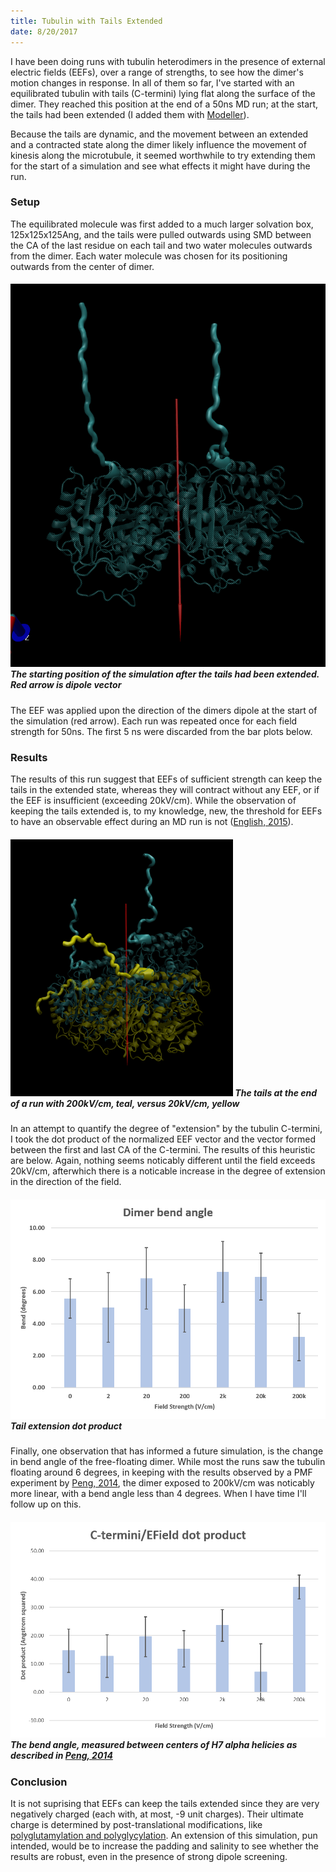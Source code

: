```yaml
---
title: Tubulin with Tails Extended
date: 8/20/2017
---
```

I have been doing runs with tubulin heterodimers in the presence of external
electric fields (EEFs), over a range of strengths, to see how the dimer's motion changes in response.
In all of them so far, I've started with an equilibrated tubulin with
tails (C-termini) lying flat along the surface of the dimer. They reached this position at the
end of a 50ns MD run; at the start, the tails had been extended (I added them with
[Modeller](https://salilab.org/modeller/wiki/Missing%20residues)).

Because the tails are dynamic, and the movement between an extended
and a contracted state along the dimer likely influence the movement of kinesis along
the microtubule, it seemed worthwhile to try extending them for the start of a
simulation and see what effects it might have during the run.

### Setup
The equilibrated molecule was first added to a much larger solvation box, 125x125x125Ang,
and the tails were pulled outwards using SMD between the CA of the last residue on each
tail and two water molecules outwards from the dimer. Each water molecule was chosen
for its positioning outwards from the center of dimer.
##### ![Tubulin molecule at start](1.png "Starting position") The starting position of the simulation after the tails had been extended. Red arrow is dipole vector


The EEF was applied upon the direction of the dimers dipole at the start of the 
simulation (red arrow). Each run was repeated once for each field strength for 50ns.
The first 5 ns were discarded from the bar plots below.

### Results
The results of this run suggest that EEFs of sufficient strength can keep
the tails in the extended state, whereas they will contract without any EEF,
or if the EEF is insufficient (exceeding 20kV/cm). While the observation of keeping
the tails extended is, to my knowledge, new, the threshold for EEFs to have an observable
effect during an MD run is not ([English, 2015](https://www.ncbi.nlm.nih.gov/pubmed/25903011)).

##### ![Tails extended](2.png "Tails in an extended state") The tails at the end of a run with 200kV/cm, teal, versus 20kV/cm, yellow 

In an attempt to quantify the degree of "extension" by the tubulin C-termini, I
took the dot product of the normalized EEF vector and the vector formed between
the first and last CA of the C-termini. The results of this heuristic are below.
Again, nothing seems noticably different until the field exceeds 20kV/cm, afterwhich
there is a noticable increase in the degree of extension in the direction of the field.

##### ![Tail extension compared](3.png "Tail extension dot-product") Tail extension dot product

Finally, one observation that has informed a future simulation, is the change in bend angle
of the free-floating dimer. While most the runs saw the tubulin floating around 6 degrees,
in keeping with the results observed by a PMF experiment by [Peng, 2014](http://journals.plos.org/ploscompbiol/article?id=10.1371/journal.pcbi.1003464),
the dimer exposed to 200kV/cm was noticably more linear, with a bend angle less than 4 degrees. When I have time
I'll follow up on this.

##### ![Intra-dimer bend angle](4.png "Tubulin bend angle") The bend angle, measured between centers of H7 alpha helicies as described in [Peng, 2014](http://journals.plos.org/ploscompbiol/article?id=10.1371/journal.pcbi.1003464)


### Conclusion
It is not suprising that EEFs can keep the tails extended since they are very
negatively charged (each with, at most, -9 unit charges). Their ultimate
charge is determined by post-translational modifications, like [polyglutamylation and polyglycylation](http://www.sciencedirect.com/science/article/pii/S0960982214003248).
An extension of this simulation, pun intended, would be to increase the padding and salinity
to see whether the results are robust, even in the presence of strong dipole screening.
